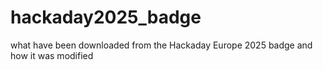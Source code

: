 # hackaday2025_badge

what have been downloaded from the Hackaday Europe 2025 badge and how it was modified
